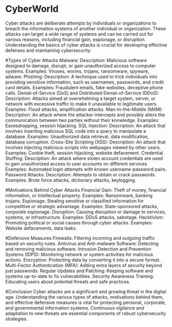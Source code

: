 # CyberWorld
Cyber attacks are deliberate attempts by individuals or organizations to breach the information systems of another individual or organization. These attacks can target a wide range of systems and can be carried out for various reasons, including financial gain, espionage, or disruption. Understanding the basics of cyber attacks is crucial for developing effective defenses and maintaining cybersecurity.

#Types of Cyber Attacks
Malware:
    Description: Malicious software designed to damage, disrupt, or gain unauthorized access to computer systems.
    Examples: Viruses, worms, trojans, ransomware, spyware, adware.
Phishing:
    Description: A technique used to trick individuals into providing sensitive information, such as usernames, passwords, and credit card details.
    Examples: Fraudulent emails, fake websites, deceptive phone calls.
Denial-of-Service (DoS) and Distributed Denial-of-Service (DDoS):
    Description: Attacks aimed at overwhelming a target system, server, or network with excessive traffic to make it unavailable to legitimate users.
    Examples: Flood attacks, amplification attacks.
Man-in-the-Middle (MitM):
    Description: An attack where the attacker intercepts and possibly alters the communication between two parties without their knowledge.
    Examples: Eavesdropping, session hijacking.
SQL Injection:
    Description: An attack that involves inserting malicious SQL code into a query to manipulate a database.
    Examples: Unauthorized data retrieval, data modification, database corruption.
Cross-Site Scripting (XSS):
    Description: An attack that involves injecting malicious scripts into webpages viewed by other users.
    Examples: Cookie theft, session hijacking, website defacement.
Credential Stuffing:
    Description: An attack where stolen account credentials are used to gain unauthorized access to user accounts on different services.
    Examples: Automated login attempts with known username-password pairs.
Password Attacks:
    Description: Attempts to obtain or crack passwords.
    Examples: Brute force attacks, dictionary attacks, keylogging.
    
#Motivations Behind Cyber Attacks
Financial Gain:
    Theft of money, financial information, or intellectual property.
    Examples: Ransomware, banking trojans.
Espionage:
    Stealing sensitive or classified information for competitive or strategic advantage.
    Examples: State-sponsored attacks, corporate espionage.
Disruption:
    Causing disruption or damage to services, systems, or infrastructure.
    Examples: DDoS attacks, sabotage.
Hacktivism:
    Promoting political or social causes through cyber attacks.
    Examples: Website defacements, data leaks.
    
#Defensive Measures
Firewalls:
    Filtering incoming and outgoing traffic based on security rules.
    Antivirus and Anti-malware Software:
    Detecting and removing malicious software.
    Intrusion Detection and Prevention Systems (IDPS):
    Monitoring network or system activities for malicious actions.
Encryption:
    Protecting data by converting it into a secure format.
Multi-Factor Authentication (MFA):
    Adding extra layers of security beyond just passwords.
Regular Updates and Patching:
    Keeping software and systems up-to-date to fix vulnerabilities.
Security Awareness Training:
    Educating users about potential threats and safe practices.

#Conclusion
Cyber attacks are a significant and growing threat in the digital age. Understanding the various types of attacks, motivations behind them, and effective defensive measures is vital for protecting personal, corporate, and governmental information systems. Continuous vigilance and adaptation to new threats are essential components of robust cybersecurity strategies.
